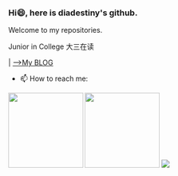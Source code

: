 ### Hi😄, here is diadestiny's github.
Welcome to my repositories. 

Junior in College 大三在读


| [-->My BLOG](https://blog.csdn.net/weixin_43723614)
- 📫 How to reach me: 
<b>
    <image src="https://github-readme-stats.vercel.app/api?username=diadestiny&show_icons=true&theme=cobalt" height=150></image>
     <image src="https://github-readme-stats.vercel.app/api/top-langs/?username=diadestiny&layout=compact&theme=tokyonight" height=150></image>
</b>


<b>
    <image src="https://github-readme-stats.vercel.app/api/pin/?username=diadestiny&repo=Intelligent-application-of-traffic-monitoring-scene&theme=tokyonight" ></image>
</b>

<br/>

<!-- <image src="https://github-profile-trophy.vercel.app/?username=diadestiny&theme=dracula"/> -->



<!--
**diadestiny/diadestiny** is a ✨ _special_ ✨ repository because its `README.md` (this file) appears on your GitHub profile.

Here are some ideas to get you started:

- 🔭 I’m currently working on ...
- 🌱 I’m currently learning ...
- 👯 I’m looking to collaborate on ...
- 🤔 I’m looking for help with ...
- 💬 Ask me about ...
- 📫 How to reach me: ...
- 😄 Pronouns: ...
- ⚡ Fun fact: ...
-->

